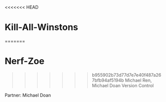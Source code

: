 <<<<<<< HEAD
# Kill-All-Winstons
=======
# Nerf-Zoe
>>>>>>> b955902b73d77d7e7e40f487a267bfb94af5194b
Michael Ren, Michael Doan
Version Control

Partner: Michael Doan